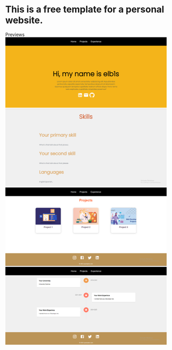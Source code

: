 <h1>This is a free template for a personal website.</h1>
Previews
<img src="./Preview/prev1.png" alt="Home" width=600 />
<img src="./Preview/prev4.png" alt="Home"/>
<img src="./Preview/prev2.png" alt="Projects"/>
<img src="./Preview/prev3.png" alt="Experience" />
